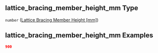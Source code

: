 ## lattice_bracing_member_height_mm Type

`number` ([Lattice Bracing Member Height \[mm\]](iea43\_wra_data_model-properties-measurement-location-measurement-location-properties-mast-properties-properties-mast-section-geometry-mast-section-geometry-properties-lattice-bracing-member-height-mm.md))

## lattice_bracing_member_height_mm Examples

```json
900
```
